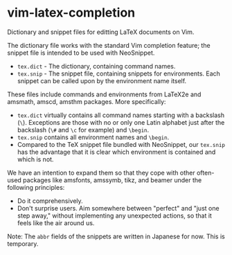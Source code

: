 # vim-latex-completion
Dictionary and snippet files for editting LaTeX documents on Vim.

The dictionary file works with the standard Vim completion feature; the snippet file is intended to be used with NeoSnippet. 

* `tex.dict` - The dictionary, containing command names.
* `tex.snip` - The snippet file, containing snippets for environments. Each snippet can be called upon by the environment name itself.

These files include commands and environments from LaTeX2e and amsmath, amscd, amsthm packages. More specifically:

* `tex.dict` virtually contains all command names starting with a backslash (`\`). Exceptions are those with no or only one Latin alphabet just after the backslash (`\#` and `\c` for example) and `\begin`.
* `tex.snip` contains all environment names and `\begin`.
 * Compared to the TeX snippet file bundled with NeoSnippet, our `tex.snip` has the advantage that it is clear which environment is contained and which is not.

We have an intention to expand them so that they cope with other often-used packages like amsfonts, amssymb, tikz, and beamer under the following principles:
* Do it comprehensively.
* Don't surprise users. Aim somewhere between "perfect" and "just one step away," without implementing any unexpected actions, so that it feels like the air around us.

Note: The `abbr` fields of the snippets are written in Japanese for now. This is temporary.
